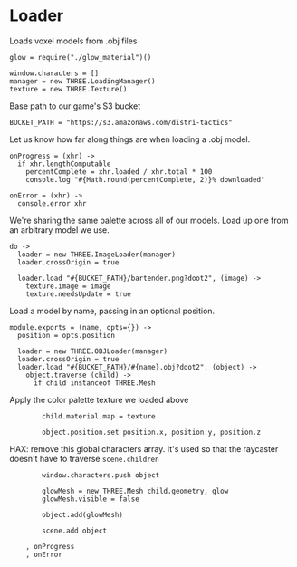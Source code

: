 Loader
======

Loads voxel models from .obj files

    glow = require("./glow_material")()

    window.characters = []
    manager = new THREE.LoadingManager()
    texture = new THREE.Texture()

Base path to our game's S3 bucket

    BUCKET_PATH = "https://s3.amazonaws.com/distri-tactics"

Let us know how far along things are when loading a .obj model.

    onProgress = (xhr) ->
      if xhr.lengthComputable
        percentComplete = xhr.loaded / xhr.total * 100
        console.log "#{Math.round(percentComplete, 2)}% downloaded"

    onError = (xhr) ->
      console.error xhr

We're sharing the same palette across all of our models.
Load up one from an arbitrary model we use.

    do ->
      loader = new THREE.ImageLoader(manager)
      loader.crossOrigin = true

      loader.load "#{BUCKET_PATH}/bartender.png?doot2", (image) ->
        texture.image = image
        texture.needsUpdate = true

Load a model by name, passing in an optional position.

    module.exports = (name, opts={}) ->
      position = opts.position

      loader = new THREE.OBJLoader(manager)
      loader.crossOrigin = true
      loader.load "#{BUCKET_PATH}/#{name}.obj?doot2", (object) ->
        object.traverse (child) ->
          if child instanceof THREE.Mesh

Apply the color palette texture we loaded above

            child.material.map = texture

            object.position.set position.x, position.y, position.z

HAX: remove this global characters array.
It's used so that the raycaster doesn't have to traverse `scene.children`

            window.characters.push object

            glowMesh = new THREE.Mesh child.geometry, glow
            glowMesh.visible = false

            object.add(glowMesh)

            scene.add object

        , onProgress
        , onError
